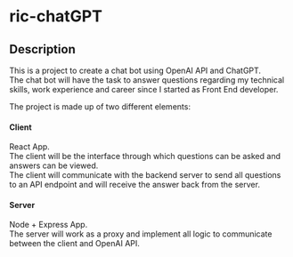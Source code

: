 # ric-chatGPT

## Description
This is a project to create a chat bot using OpenAI API and ChatGPT.  
The chat bot will have the task to answer questions regarding my technical skills, work experience and career since I started as Front End developer.  

The project is made up of two different elements:  

#### Client
React App.  
The client will be the interface through which questions can be asked and answers can be viewed.  
The client will communicate with the backend server to send all questions to an API endpoint and will receive the answer back from the server.  

#### Server
Node + Express App.  
The server will work as a proxy and implement all logic to communicate between the client and OpenAI API.